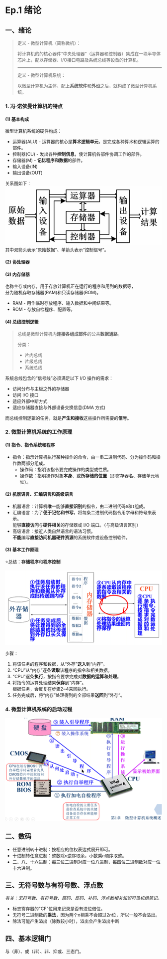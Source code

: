 # Ep.1 绪论

## 一、绪论

> 定义 - 微型计算机（简称微机）：
>
> 将计算机的的核心器件“中央处理器”（运算器和控制器）集成在一块半导体芯片上，配以存储器、I/O接口电路及系统总线等设备的计算机。
>
> ---
>
> 定义 -  微型计算机系统：
>
> 以微型计算机为主体，配上**系统软件**和**外设**之后，就构成了微型计算机系统。

### 1. 冯·诺依曼计算机的特点

#### (1) 基本构成

微型计算机系统的硬件构成：

* 运算器(ALU) - 运算器的核心是**算术逻辑单元**，是完成各种算术和逻辑运算的部件。
* 控制器(CU) - 发出各种**控制信息**，使计算机各部件协调工作的部件。
* 存储器(M) - **记忆程序和数据**的部件。
* 输入设备(IN)
* 输出设备(OUT)

关系图如下：  
![图 1](images/1.%E6%A6%82%E8%BF%B0--09-09_14-14-33.png)  
其中双箭头表示“原始数据”、单箭头表示“控制信号”。

#### (2) 协处理器

#### (3) 内存储器

也称主存或内存，用于存放计算机正在运行的程序和用到的数据等，  
分为随机存取存储器(RAM)和只读存储器(ROM)。

* RAM - 用作临时存放程序、输入数据和中间结果等。
* ROM - 存放自检程序、配置等。

#### (4) 总线控制逻辑

> 总线是微型计算机内**连接各组成部件**的公共**数据通路**。
>
> 分类：
>
> * 片内总线
> * 片级总线
> * 系统总线

系统总线包含的“信号线”必须满足以下 I/O 操作的需求：

* 访问分布与主板之外的存储器
* 访问 I/O 接口
* 适应外部中断方式
* 适应存储器直接与外部设备交换信息(DMA 方式)

而总线控制逻辑的任务，就是**产生和接收**这些操作所需要的**信号**。

### 2. 微型计算机系统的工作原理

#### (1) 指令、指令系统和程序

* 指令：指示计算机执行某种操作的命令，由一串二进制代码、分为操作码和操作数两部分组成。
  * 操作码：指明该指令要完成操作的类型或性质。
  * 操作数：指明操作对象**本身**、或**所存储的位置**（即寄存器名、存储单元地址）。

#### (2) 机器语言、汇编语言和高级语言

* 机器语言：计算机**唯一**能够**直接识别**的指令，由二进制代码`0`和`1`组成。
* 汇编语言：为了**便于记忆和书写**，将每条二进制代码指令用字母和符号来表示。  
  能够**直接访问**与**硬件相关**的存储器或 I/O 端口。（与高级语言区别）
* 高级语言：接近人类自然语言的语法习惯。  
  **不能**编写**直接访问机器硬件资源**的系统软件或设备控制软件。

#### (3) 基本工作原理

⭐总结：**存储程序**和**程序控制**

![基本工作原理](images/1.%E6%A6%82%E8%BF%B0--09-09_14-37-20.png)

步骤：

1. 将该任务的程序和数据，从“外存”**送入**到“内存”。
2. “CPU”从“内存”逐条**读取**该程序的指令和相关数据。
3. “CPU”逐条**执行**，按指令要求完成对**数据的运算和处理**。
4. 将指令的运算处理结果**保存**到“内存”。  
   根据任务，会反复在步骤2~4来回执行。
5. 任务完成后，将“内存”处理得到的全部结果**送回**到“外存”。

### 4. 微型计算机系统的启动过程

![启动过程](images/1.%E6%A6%82%E8%BF%B0--09-09_14-40-22.png)

## 二、数码

* 任意进制转十进制：按相应的位权表达式展开即可。
* 十进制转任意进制：整数除$n$逆序取余，小数乘$n$顺序取整。
* 二、八、十六进制：每三位二进制对应一位八进制，每四位二进制数对应一位十六进制。

## 三、无符号数与有符号数、浮点数

*有关：无符号数、有符号数、原码、反码、补码、浮点数相关知识可见机组笔记。*

* 标志寄存器的"CF"位用来记录是否有进位借位。
* 无符号二进制数的**乘法**，因为两个$n$相乘不会超过$2n$位，所以一般不会溢出。
* 除法可能产生溢出（除数较小时），溢出会产生溢出中断

## 四、基本逻辑门

与（非）、或（非）、非、抑或、三态门。

